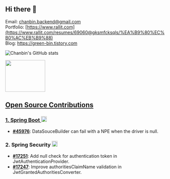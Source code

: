 ## Hi there 👋

Email: chanbin.backend@gmail.com </br>
Portfolio: [https://www.rallit.com](https://www.rallit.com/resumes/69060@gksmfcksqls/%EA%B9%80%EC%B0%AC%EB%B9%88) </br>
Blog: https://green-bin.tistory.com </br>


![Chanbin's GitHub stats](https://github-readme-stats.vercel.app/api?username=chanbinme&show_icons=true&theme=apprentice)
<div align="left" dir="auto">  
  <a href="https://github.com/devxb/gitanimals">
    <img src="https://render.gitanimals.org/lines/chanbinme?pet-id=665233317952134779" width="50%" height="100" style="max-width: 100%;"/>
</div>

## Open Source Contributions

### 1. Spring Boot <a href="https://github.com/spring-projects/spring-boot/tree/main"><img src="https://github.com/user-attachments/assets/57af4ca8-3fe9-4edb-a9c3-a39ec4cb2529" alt="Spring Boot" width="18" height="18">
- **[#45976](https://github.com/spring-projects/spring-boot/pull/45976)**: DataSouceBuilder can fail with a NPE when the driver is null.

### 2. Spring Security <a href="https://github.com/spring-projects/spring-security/tree/main"><img src="https://github.com/user-attachments/assets/57af4ca8-3fe9-4edb-a9c3-a39ec4cb2529" alt="Spring Security" width="18" height="18">
- **[#17251](https://github.com/spring-projects/spring-security/pull/17251)**: Add null check for authentication token in JwtAuthenticationProvider.
- **[#17247](https://github.com/spring-projects/spring-security/pull/17247)**: Improve authoritiesClaimName validation in JwtGrantedAuthoritiesConverter.

